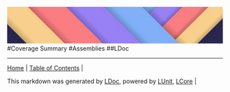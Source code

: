 ![](LDoc/Content/LDoc-banner-small.png "")
#Coverage Summary
#Assemblies
##LDoc

---

[Home](README.md) | [Table of Contents](TableOfContents.md) | 


This markdown was generated by [LDoc](https://github.com/CodeSingularity/LDoc), powered by [LUnit](https://github.com/CodeSingularity/LUnit), [LCore](https://github.com/CodeSingularity/LCore) | 

